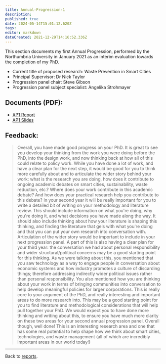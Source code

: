 ```yaml
---
title: Annual-Progression-1
description: 
published: true
date: 2024-05-14T15:01:12.620Z
tags: 
editor: markdown
dateCreated: 2021-12-29T14:16:52.336Z
---
```


This section documents my first Annual Progression, performed by the Northumbria University in January 2021 as an interim evaluation towards the completion of my PhD.

- Current title of proposed research: Waste Prevention in Smart Cities 
- Principal Supervisor: Dr Nick Taylor
- Progression panel chair: Steve Gibson
- Progression panel subject specialist: Angelika Strohmayer

## Documents (PDF):

- [AP1 Report](/opendott/northumbria/AP1/2020-ap1-report.pdf)
- [AP1 Slides](/opendott/northumbria/AP1/2021-AP1-slides.pdf)

## Feedback:

> Overall, you have made good progress on your PhD. It is great to see you develop your thinking from the work you were doing before the PhD, into the design work, and now thinking back at how all of this could relate to policy work. While you have done a lot of work, and have a clear plan for the next step, it would be good for you to think more carefully about and to articulate the wider story behind your work: what is the research you are doing, how does it contribute to ongoing academic debates on smart cities, sustainability, waste reduction, etc.? Where does your work contribute in this academic debate? And how does your practical research help you contribute to this debate? In your second year it will be really important for you to write a detailed bit of writing on your methodology and literature review. This should include information on what you're doing, why you're doing it, and what decisions you have made along the way. It should also include thinking about how your literature is shaping this thinking, and finding the literature that gels with what you're doing and that you can put your own research into conversation with. Articulation of the wider story would be important to include in your next progression panel. A part of this is also having a clear plan for your third year: the conversation we had about personal responsibility and wider structural/political concerns may be a good starting point for this thinking. As we were talking about this, you mentioned that you saw technology as a way to engage people in conversation about economic systems and how industry promotes a culture of discarding things; therefore addressing indirectly wider political issues rather than personal responsibility. You also mentioned how you are thinking about your work in terms of bringing communities into conversation to help develop meaningful policies for larger corporations. This is really core to your argument of the PhD, and really interesting and important areas to do more research into. This may be a good starting point for you to find literature and methodological considerations that will help pull together your PhD. We would expect you to have done more thinking and writing about this, to ensure you have much more clarity on these two areas for your second annual progression panel. Overall though, well done! This is an interesting research area and one that has some real potential to help shape how we think about smart cities, technologies, and waste management (all of which are incredibly important areas in our world today!)

---

Back to [reports](/opendott/reports).